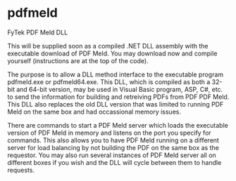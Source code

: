# pdfmeld
FyTek PDF Meld DLL

This will be supplied soon as a compiled .NET DLL assembly with the executable download of PDF Meld. You may download now and compile yourself (instructions are at the top of the code).

The purpose is to allow a DLL method interface to the executable program pdfmeld.exe or pdfmeld64.exe. This DLL, which is compiled as both a 32-bit and 64-bit version, may be used in Visual Basic program, ASP, C#, etc. to send the information for building and retreiving PDFs from PDF PDF Meld. This DLL also replaces the old DLL version that was limited to running PDF Meld on the same box and had occassional memory issues.

There are commands to start a PDF Meld server which loads the executable version of PDF Meld in memory and listens on the port you specify for commands. This also allows you to have PDF Meld running on a different server for load balancing by not building the PDF on the same box as the requestor. You may also run several instances of PDF Meld server all on different boxes if you wish and the DLL will cycle between them to handle requests.
